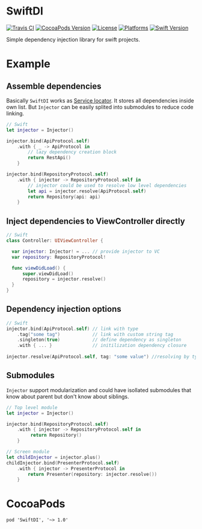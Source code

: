 # SwiftDI
[![Travis CI](https://travis-ci.org/achernoprudov/SwiftDI.svg?branch=master)](https://travis-ci.org/achernoprudov/SwiftDI)
[![CocoaPods Version](https://img.shields.io/cocoapods/v/SwiftDI.svg?style=flat)](http://cocoapods.org/pods/SwiftDI)
[![License](https://img.shields.io/cocoapods/l/SwiftDI.svg?style=flat)](http://cocoapods.org/pods/SwiftDI)
[![Platforms](https://img.shields.io/badge/platform-iOS%20%7C%20macOS%20%7C%20tvOS%20%7C%20watchOS%20%7C%20Linux-lightgrey.svg)](http://cocoapods.org/pods/SwiftDI)
[![Swift Version](https://img.shields.io/badge/Swift-2.2--3.1.x-F16D39.svg?style=flat)](https://developer.apple.com/swift)


Simple dependency injection library for swift projects.

# Example

## Assemble dependencies
Basically `SwiftDI` works as [Service locator](https://en.wikipedia.org/wiki/Service_locator_pattern). It stores
all dependencies inside own list. But `Injector` can be easily splited into submodules to reduce code linking.

```swift
// Swift
let injector = Injector()

injector.bind(ApiProtocol.self)
    .with { _ -> ApiProtocol in 
        // lazy dependency creation block
        return RestApi()
    }

injector.bind(RepositoryProtocol.self)
    .with { injector -> RepositoryProtocol.self in
        // injector could be used to resolve low level dependencies
        let api = injector.resolve(ApiProtocol.self)
        return Repository(api: api) 
    }
```
## Inject dependencies to ViewController directly
```swift
// Swift
class Controller: UIViewController {

  var injector: Injector! = ... // provide injector to VC
  var repository: RepositoryProtocol!

  func viewDidLoad() {
      super.viewDidLoad()
      repository = injector.resolve()
  }
}
```
## Dependency injection options
```swift
// Swift
injector.bind(ApiProtocol.self) // link with type
    .tag("some tag")            // link with custom string tag
    .singleton(true)            // define dependency as singleton
    .with { ... }               // initilization dependency closure
    
injector.resolve(ApiProtocol.self, tag: "some value") //resolving by type and tag 
```

## Submodules
`Injector` support modularization and could have isollated submodules that know about parent but don't know about siblings.

```swift
// Top level module
let injector = Injector()

injector.bind(RepositoryProtocol.self)
    .with { injector -> RepositoryProtocol.self in
         return Repository()
    }

// Screen module
let childInjector = injector.plus()
childInjector.bind(PresenterProtocol.self)
    .with { injector -> PresenterProtocol in 
        return Presenter(repository: injector.resolve())
    }

```

# CocoaPods
```
pod 'SwiftDI', '~> 1.0'
```
